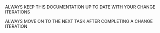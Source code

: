 
ALWAYS KEEP THIS DOCUMENTATION UP TO DATE WITH YOUR CHANGE ITERATIONS

ALWAYS MOVE ON TO THE NEXT TASK AFTER COMPLETING A CHANGE ITERATION
